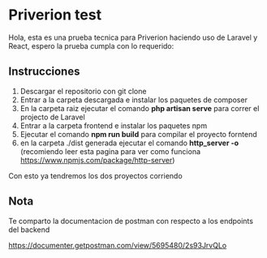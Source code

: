 # Priverion test


Hola, esta es una prueba tecnica para Priverion haciendo uso de Laravel y React, espero la prueba cumpla con lo requerido:

## Instrucciones

1. Descargar el repositorio con git clone
2. Entrar a la carpeta descargada e instalar los paquetes de composer 
3. En la carpeta raiz ejecutar el comando __php artisan serve__ para correr el projecto de Laravel
4. Entrar a la carpeta frontend e instalar los paquetes npm
5. Ejecutar el comando __npm run build__ para compilar el proyecto forntend
6. en la carpeta ./dist generada ejecutar el comando __http_server -o__ (recomiendo leer esta pagina para ver como funciona https://www.npmjs.com/package/http-server)

Con esto ya tendremos los dos proyectos corriendo

## Nota

Te comparto la documentacion de postman con respecto a los endpoints del backend 

https://documenter.getpostman.com/view/5695480/2s93JrvQLo